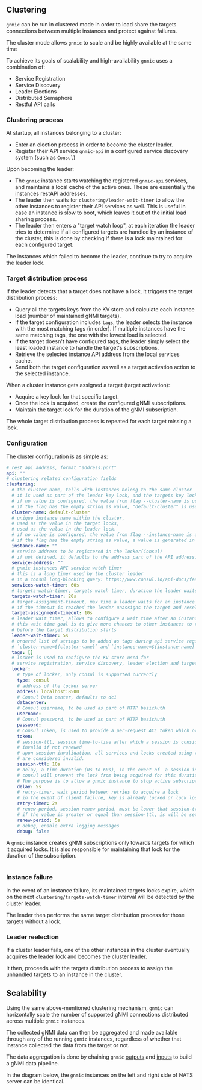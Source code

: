 ## Clustering

`gnmic` can be run in clustered mode in order to load share the targets connections between multiple instances and protect against failures.

The cluster mode allows `gnmic` to scale and be highly available at the same time

To achieve its goals of scalability and high-availability `gnmic` uses a combination of:

* Service Registration 
* Service Discovery
* Leader Elections
* Distributed Semaphore
* Restful API calls

### Clustering process

At startup, all instances belonging to a cluster:
  
* Enter an election process in order to become the cluster leader.
* Register their API service `gnmic-api` in a configured service discovery system (such as `Consul`)

Upon becoming the leader:

* The `gnmic` instance starts watching the registered `gnmic-api` services, 
and maintains a local cache of the active ones. These are essentially the instances restAPI addresses.
* The leader then waits for `clustering/leader-wait-timer` to allow the other instances to register their API services as well. 
This is useful in case an instance is slow to boot, which leaves it out of the initial load sharing process.
* The leader then enters a "target watch loop", 
at each iteration the leader tries to determine if all configured targets are handled by an instance of the cluster, 
this is done by checking if there is a lock maintained for each configured target.

The instances which failed to become the leader, continue to try to acquire the leader lock.
### Target distribution process

If the leader detects that a target does not have a lock, it triggers the target distribution process:

* Query all the targets keys from the KV store and calculate each instance load (number of maintained gNMI targets).
* If the target configuration includes `tags`, the leader selects the instance with the most matching tags (in order). 
If multiple instances have the same matching tags, the one with the lowest load is selected.
* If the target doesn't have configured tags, the leader simply select the least loaded instance to handle the target's subscriptions.
* Retrieve the selected instance API address from the local services cache.
* Send both the target configuration as well as a target activation action to the selected instance.
  
When a cluster instance gets assigned a target (target activation):

* Acquire a key lock for that specific target.
* Once the lock is acquired, create the configured gNMI subscriptions.
* Maintain the target lock for the duration of the gNMI subscription.

The whole target distribution process is repeated for each target missing a lock.

### Configuration

The cluster configuration is as simple as:

```yaml
# rest api address, format "address:port"
api: ""
# clustering related configuration fields
clustering:
  # the cluster name, tells with instances belong to the same cluster
  # it is used as part of the leader key lock, and the targets key locks
  # if no value is configured, the value from flag --cluster-name is used.
  # if the flag has the empty string as value, "default-cluster" is used.
  cluster-name: default-cluster
  # unique instance name within the cluster,
  # used as the value in the target locks,
  # used as the value in the leader lock.
  # if no value is configured, the value from flag --instance-name is used.
  # if the flag has the empty string as value, a value is generated in the format `gnmic-$UUID`
  instance-name: ""
  # service address to be registered in the locker(Consul)
  # if not defined, it defaults to the address part of the API address:port
  service-address: ""
  # gnmic instances API service watch timer
  # this is a long timer used by the cluster leader 
  # in a consul long-blocking query: https://www.consul.io/api-docs/features/blocking#implementation-details
  services-watch-timer: 60s
  # targets-watch-timer, targets watch timer, duration the leader waits between consecutive targets distributions
  targets-watch-timer: 20s
  # target-assignment-timeout, max time a leader waits for an instance to lock an assigned target.
  # if the timeout is reached the leader unassigns the target and reselects a different instance.
  target-assignment-timeout: 10s
  # leader wait timer, allows to configure a wait time after an instance acquires the leader key.
  # this wait time goal is to give more chances to other instances to register their API services 
  # before the target distribution starts
  leader-wait-timer: 5s
  # ordered list of strings to be added as tags during api service registration on top of
  # `cluster-name=${cluster-name}` and `instance-name=${instance-name}`
  tags: []
  # locker is used to configure the KV store used for 
  # service registration, service discovery, leader election and targets locks
  locker:
    # type of locker, only consul is supported currently
    type: consul
    # address of the locker server
    address: localhost:8500
    # Consul Data center, defaults to dc1
    datacenter: 
    # Consul username, to be used as part of HTTP basicAuth
    username:
    # Consul password, to be used as part of HTTP basicAuth
    password:
    # Consul Token, is used to provide a per-request ACL token which overrides the agent's default token
    token:
    # session-ttl, session time-to-live after which a session is considered 
    # invalid if not renewed
    # upon session invalidation, all services and locks created using this session
    # are considered invalid.
    session-ttl: 10s
    # delay, a time duration (0s to 60s), in the event of  a session invalidation 
    # consul will prevent the lock from being acquired for this duration.
    # The purpose is to allow a gnmic instance to stop active subscriptions before another one takes over.
    delay: 5s
    # retry-timer, wait period between retries to acquire a lock 
    # in the event of client failure, key is already locked or lock lost.
    retry-timer: 2s
    # renew-period, session renew period, must be lower that session-ttl. 
    # if the value is greater or equal than session-ttl, is will be set to half of session-ttl
    renew-period: 5s
    # debug, enable extra logging messages
    debug: false
```

A `gnmic` instance creates gNMI subscriptions only towards targets for which it acquired locks. It is also responsible for maintaining that lock for the duration of the subscription.


<div class="mxgraph" style="max-width:100%;border:1px solid transparent;margin:0 auto; display:block;" data-mxgraph="{&quot;page&quot;:12,&quot;zoom&quot;:1.4,&quot;highlight&quot;:&quot;#0000ff&quot;,&quot;nav&quot;:true,&quot;check-visible-state&quot;:true,&quot;resize&quot;:true,&quot;url&quot;:&quot;https://raw.githubusercontent.com/karimra/gnmic/diagrams/diagrams//locking.drawio&quot;}"></div>

<script type="text/javascript" src="https://cdn.jsdelivr.net/gh/hellt/drawio-js@main/embed2.js?&fetch=https%3A%2F%2Fraw.githubusercontent.com%2Fkarimra%2Fgnmic%2Fdiagrams%2F/locking.drawio" async></script>


### Instance failure

In the event of an instance failure, its maintained targets locks expire, which on the next `clustering/targets-watch-timer` interval will be detected by the cluster leader.

The leader then performs the same target distribution process for those targets without a lock.

### Leader reelection

If a cluster leader fails, one of the other instances in the cluster eventually acquires the leader lock and becomes the cluster leader.

It then, proceeds with the targets distribution process to assign the unhandled targets to an instance in the cluster.

## Scalability

Using the same above-mentioned clustering mechanism, `gnmic` can horizontally scale the number of supported gNMI connections distributed across multiple `gnmic` instances.

The collected gNMI data can then be aggregated and made available through any of the running `gnmic` instances, regardless of whether that instance collected the data from the target or not.

The data aggregation is done by chaining `gnmic` [outputs](multi_outputs/output_intro.md) and [inputs](inputs/input_intro.md) to build a gNMI data pipeline.

In the diagram below, the `gnmic` instances on the left and right side of NATS server can be identical.

<div class="mxgraph" style="max-width:100%;border:1px solid transparent;margin:0 auto; display:block;" data-mxgraph="{&quot;page&quot;:12,&quot;zoom&quot;:1.4,&quot;highlight&quot;:&quot;#0000ff&quot;,&quot;nav&quot;:true,&quot;check-visible-state&quot;:true,&quot;resize&quot;:true,&quot;url&quot;:&quot;https://raw.githubusercontent.com/karimra/gnmic/diagrams/diagrams//scalability.drawio&quot;}"></div>

<script type="text/javascript" src="https://cdn.jsdelivr.net/gh/hellt/drawio-js@main/embed2.js?&fetch=https%3A%2F%2Fraw.githubusercontent.com%2Fkarimra%2Fgnmic%2Fdiagrams%2F/scalability.drawio" async></script>